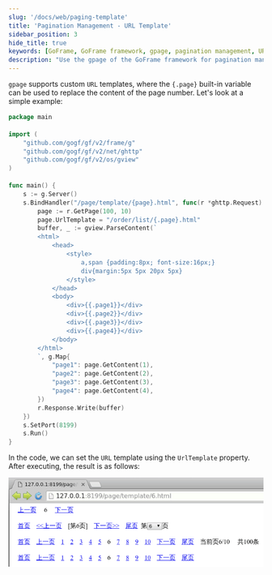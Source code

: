```yaml
---
slug: '/docs/web/paging-template'
title: 'Pagination Management - URL Template'
sidebar_position: 3
hide_title: true
keywords: [GoFrame, GoFrame framework, gpage, pagination management, URL template, custom URL, built-in variables, page rendering, code examples, template replacement]
description: "Use the gpage of the GoFrame framework for pagination management and realize dynamic page rendering by replacing page number content with built-in variables through the custom URL template function. The article provides detailed code examples demonstrating how to achieve personalized pagination URL configuration by setting the UrlTemplate property, offering developers a flexible and efficient solution."
---
```


`gpage` supports custom `URL` templates, where the `{.page}` built-in variable can be used to replace the content of the page number. Let's look at a simple example:

```go
package main

import (
    "github.com/gogf/gf/v2/frame/g"
    "github.com/gogf/gf/v2/net/ghttp"
    "github.com/gogf/gf/v2/os/gview"
)

func main() {
    s := g.Server()
    s.BindHandler("/page/template/{page}.html", func(r *ghttp.Request) {
        page := r.GetPage(100, 10)
        page.UrlTemplate = "/order/list/{.page}.html"
        buffer, _ := gview.ParseContent(`
        <html>
            <head>
                <style>
                    a,span {padding:8px; font-size:16px;}
                    div{margin:5px 5px 20px 5px}
                </style>
            </head>
            <body>
                <div>{{.page1}}</div>
                <div>{{.page2}}</div>
                <div>{{.page3}}</div>
                <div>{{.page4}}</div>
            </body>
        </html>
        `, g.Map{
            "page1": page.GetContent(1),
            "page2": page.GetContent(2),
            "page3": page.GetContent(3),
            "page4": page.GetContent(4),
        })
        r.Response.Write(buffer)
    })
    s.SetPort(8199)
    s.Run()
}
```

In the code, we can set the `URL` template using the `UrlTemplate` property. After executing, the result is as follows:

![](/markdown/a67f2f6285ed959812f70fd066e7453a.png)